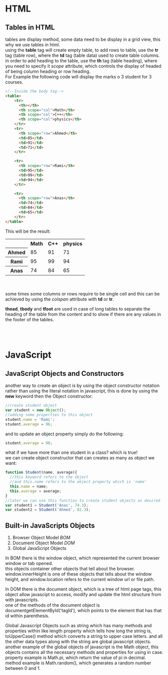 # HTML
## Tables in HTML
tables are display method, some data need to be display in a grid view, this why we use tables in html.<br>
using the **table** tag will create empty table, to add rows to table, use the **tr** tag (table row), where the **td** tag (table data) used to create table columns.<br>
in order to add heading to the table, use the **th** tag (table heading), where you need to specify it *scope* attribute, which controls the display of headed of being column heading or row heading.<br>
For Example the following code will display the marks o 3 student for 3 courses.
```html
<!--Inside the body tag-->
<table>
    <tr>
      <th></th>
      <th scope="col">Math</th>
      <th scope="col">C++</th>
      <th scope="col">physics</th>
    </tr>
    <tr>
      <th scope="row">Ahmed</th>
      <td>85</td>
      <td>91</td>
      <td>71</td>
    </tr>

    <tr>
      <th scope="row">Rami</th>
      <td>95</td>
      <td>99</td>
      <td>94</td>
    </tr>

    <tr>
      <th scope="row">Anas</th>
      <td>74</td>
      <td>84</td>
      <td>65</td>
    </tr>
</table>
```
This will be the result: 
<table>
    <tr>
      <th></th>
      <th scope="col">Math</th>
      <th scope="col">C++</th>
      <th scope="col">physics</th>
    </tr>
    <tr>
      <th scope="row">Ahmed</th>
      <td>85</td>
      <td>91</td>
      <td>71</td>
    </tr>
    <tr>
      <th scope="row">Rami</th>
      <td>95</td>
      <td>99</td>
      <td>94</td>
    </tr>
    <tr>
      <th scope="row">Anas</th>
      <td>74</td>
      <td>84</td>
      <td>65</td>
    </tr>
  </table>

<br><br>
some times some columns or rows require to be single cell and this can be achieved by using the *colspan* attribute with **td** or **tr**.<br>

**thead**, **tbody** and **tfoot** are used in case of long tables to separate the heading of the table from the content and to show if there are any values in the footer of the tables.<br>

<br><br>

# JavaScript

## JavaScript Objects and Constructors
another way to create an object is by using the object constructor notation rather than using the literal notation in javascript, this is done by using the **new** keyword then the Object constructor:<br>

```javascript
//create student object
var student = new Object();
//adding some properties to this object
student.name = 'Rami';
student.average = 96;
```
and to update an object property simply do the following:<br>

```javascript
student.average = 98;
```
what if we have more than one student in a class? which is true!<br>
we can create object constructor that can creates as many as object we want:<br>
```javascript
function Student(name, average){
  //this keyword refers to the object
  //and this.name refers to the object property which is 'name'
  this.name = name;
  this.average = average;
}
//later we can use this function to create student objects as desired
var student1 = Student('Anas', 74.3);
var student2 = Student('Ahmed', 82.3);
```

## Built-in JavaScripts Objects
1. Browser Object Model *BOM*
2. Document Object Model *DOM*
3. Global JavaScript Objects

In BOM there is the window object, which represented the current browser window or tab opened.<br>
this objects container other objects that tell about the browser.<br>
window.innerHeight is one of these objects that tells about the window height, and window.location refers to the current window url or file path.<br>

In DOM there is the document object, which is a tree of html page tags, this object allow javascipt to access, modify and update the html structure from with javascripts.<br>
one of the methods of the document object is documentgetElementById('tagId'), which points to the element that has that id within parenthesis.<br>

Global Javascript Objects such as string which has many methods and properties within like length property which tells how long the string is, toUpperCase() method which converts a string to upper case letters.
and all the other data types along with the string are global javascript objects.<br>
another example of the global objects of javascript is the Math object, 
this objects contains all the necessary methods and properties for using in case.<br>
property example is Math.pi, which return the value of pi in decimal.<br>
method example is Math.random(), which generates a random number between 0 and 1.<br>
